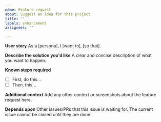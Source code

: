 ```yaml
---
name: Feature request
about: Suggest an idea for this project
title: ''
labels: enhancement
assignees: ''

---
```


**User story**
As a [persona], I [want to], [so that].

**Describe the solution you'd like**
A clear and concise description of what you want to happen.

**Known steps required**
- [ ] First, do this...
- [ ] Then, this...

**Additional context**
Add any other context or screenshots about the feature request here.

**Depends upon**
Other issues/PRs that this issue is waiting for. The current issue cannot be closed until they are done. 
